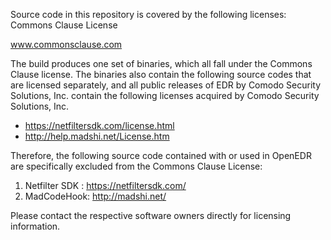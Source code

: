 Source code in this repository is covered by the following licenses:
Commons Clause License

www.commonsclause.com

The build produces one set of binaries, which all fall under the Commons Clause license. The binaries also contain the following source codes that are licensed separately, and all public releases of EDR by Comodo Security Solutions, Inc. contain the following licenses acquired by Comodo Security Solutions, Inc.
* https://netfiltersdk.com/license.html
* http://help.madshi.net/License.htm

Therefore, the following source code contained with or used in OpenEDR are specifically excluded from the Commons Clause License:
 
1. Netfilter SDK : https://netfiltersdk.com/
2. MadCodeHook: http://madshi.net/

Please contact the respective software owners directly for licensing information.
